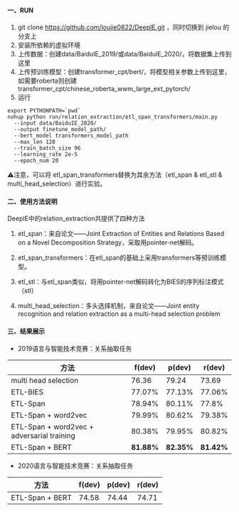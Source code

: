 #### 一、RUN

1. git clone https://github.com/loujie0822/DeepIE.git ，同时切换到 jielou 的分支上
2. 安装所依赖的虚拟环境
3. 上传数据：创建data/BaiduIE_2019/或data/BaiduIE_2020/，将数据集上传到这里
4. 上传预训练模型：创建transformer_cpt/bert/，将模型相关参数上传到这里，如需要roberta则创建transformer_cpt/chinese_roberta_wwm_large_ext_pytorch/ 
5. 运行

```
export PYTHONPATH=`pwd`
nohup python run/relation_extraction/etl_span_transformers/main.py 
  --input data/BaiduIE_2020/  
  --output finetune_model_path/ 
  --bert_model transformers_model_path 
  --max_len 128 
  --train_batch_size 96 
  --learning_rate 2e-5 
  --epoch_num 20 
```

⚠️注意，可以将 etl_span_transformers替换为其余方法（etl_span & etl_stl & multi_head_selection）进行实验。



#### **二、使用方法说明**

DeepIE中的relation_extraction共提供了四种方法

1. etl_span：来自论文——Joint Extraction of Entities and Relations Based on a Novel Decomposition Strategy，采取用pointer-net解码。

2. etl_span_transformers：在etl_span的基础上采用transformers等预训练模型。

3. etl_stl：与etl_span类似，将用pointer-net解码转化为BIES的序列标注模式（stl）

4. multi_head_selection：多头选择机制，来自论文——Joint entity recognition and relation extraction as a multi-head selection problem

   

#### 三、结果展示

- 2019语言与智能技术竞赛：关系抽取任务

| 方法                                       | f(dev)     | p(dev)     | r(dev)     |
| ------------------------------------------ | ---------- | ---------- | ---------- |
| multi head selection                       | 76.36      | 79.24      | 73.69      |
| ETL-BIES                                   | 77.07%     | 77.13%     | 77.06%     |
| ETL-Span                                   | 78.94%     | 80.11%     | 77.8%      |
| ETL-Span + word2vec                        | 79.99%     | 80.62%     | 79.38%     |
| ETL-Span + word2vec + adversarial training | 80.38%     | 79.95%     | 80.82%     |
| ETL-Span + BERT                            | **81.88%** | **82.35%** | **81.42%** |

- 2020语言与智能技术竞赛：关系抽取任务

| 方法            | f(dev) | p(dev) | r(dev) |
| --------------- | ------ | ------ | ------ |
| ETL-Span + BERT | 74.58  | 74.44  | 74.71  |





